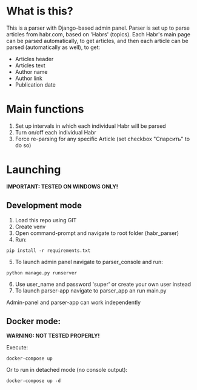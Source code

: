 # What is this?

This is a parser with Django-based admin panel. Parser is set up to parse articles from habr.com, based on 'Habrs'
(topics). Each Habr's main page can be parsed automatically, to get articles, and then each article can be parsed
(automatically as well), to get:

- Articles header
- Articles text
- Author name
- Author link
- Publication date

# Main functions

1. Set up intervals in which each individual Habr will be parsed
2. Turn on/off each individual Habr
3. Force re-parsing for any specific Article (set checkbox "Спарсить" to do so)

# Launching

**IMPORTANT: TESTED ON WINDOWS ONLY!**

## Development mode

1. Load this repo using GIT
2. Create venv
3. Open command-prompt and navigate to root folder (habr_parser)
4. Run:

```console
pip install -r requirements.txt
```

5. To launch admin panel navigate to parser_console and run:

```console
python manage.py runserver
```

6. Use user_name and password 'super' or create your own user instead
7. To launch parser-app navigate to parser_app an run main.py

Admin-panel and parser-app can work independently

## Docker mode:

**WARNING: NOT TESTED PROPERLY!**

Execute:
```console
docker-compose up
```

Or to run in detached mode (no console output):
```console
docker-compose up -d
```